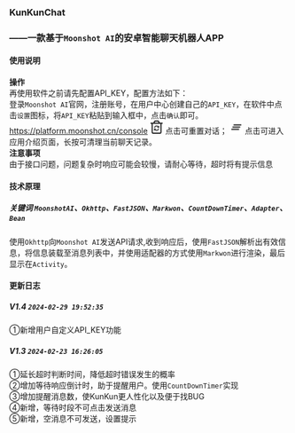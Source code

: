 ### KunKunChat
### ——一款基于`Moonshot AI`的安卓智能聊天机器人APP
#### 使用说明
**操作**\
再使用软件之前请先配置API_KEY，配置方法如下：\
登录`Moonshot AI`官网，注册账号，在用户中心创建自己的`API_KEY`，在软件中点击`设置`图标，将`API_KEY`粘贴到输入框中，点击`确认`即可。\
https://platform.moonshot.cn/console
<img src="app/src/main/res/drawable/reset.png" width="24px"> 点击可重置对话；
<img src="app/src/main/res/drawable/other.png" width="24px"> 点击可进入应用介绍页面，长按可清理当前聊天记录。\
**注意事项**\
由于接口问题，问题复杂时响应可能会较慢，请耐心等待，超时将有提示信息

#### 技术原理
##### 关键词 `MoonshotAI`、`Okhttp`、`FastJSON`、`Markwon`、`CountDownTimer`、`Adapter`、`Bean`
使用`Okhttp`向`Moonshot AI`发送API请求,收到响应后，使用`FastJSON`解析出有效信息，将信息装载至消息列表中，并使用适配器的方式使用`Markwon`进行渲染，最后显示在`Activity`。

#### 更新日志
##### V1.4 `2024-02-29 19:52:35`
①新增用户自定义API_KEY功能

##### V1.3 `2024-02-23 16:26:05`
①延长超时判断时间，降低超时错误发生的概率\
②增加等待响应倒计时，助于提醒用户。使用`CountDownTimer`实现\
③增加提醒消息数，使KunKun更人性化以及便于找BUG\
④新增，等待时段不可点击发送消息\
⑤新增，空消息不可发送，设置提示
